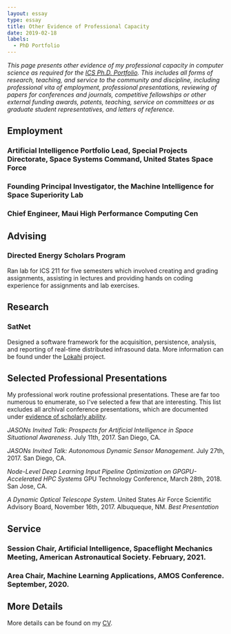 ```yaml
---
layout: essay    
type: essay    
title: Other Evidence of Professional Capacity  
date: 2019-02-18 
labels:  
  - PhD Portfolio
---
```


*This page presents other evidence of my professional capacity in computer science as required for the [ICS Ph.D. Portfolio](http://www.ics.hawaii.edu/academics/graduate-degree-programs/ph-d-in-ics/#phd-portfolio). This includes all forms of research, teaching, and service to the community and discipline, including professional vita of employment, professional presentations, reviewing of papers for conferences and journals, competitive fellowships or other external funding awards, patents, teaching, service on committees or as graduate student representatives, and letters of reference.*

## Employment

### Artificial Intelligence Portfolio Lead, Special Projects Directorate, Space Systems Command, United States Space Force

### Founding Principal Investigator, the Machine Intelligence for Space Superiority Lab

### Chief Engineer, Maui High Performance Computing Cen

## Advising

### Directed Energy Scholars Program

Ran lab for ICS 211 for five semesters which involved creating and grading assignments, assisting in lectures and
providing hands on coding experience for assignments and lab exercises.

## Research

### SatNet

Designed a software framework for the acquisition, persistence, analysis, and reporting of real-time distributed
infrasound data. More information can be found under the [Lokahi](https://redvox.io) project.


## Selected Professional Presentations

My professional work routine professional presentations. These are far too numerous to enumerate, so I've selected a few that are interesting. This list excludes all archival conference presentations, which are documented under [evidence of scholarly ability](https://justinfletcher.github.io/essays/evidence-of-scholarly-ability.md).

_JASONs Invited Talk: Prospects for Artificial Intelligence in Space Situational Awareness_. July 11th, 2017. San Diego, CA. 

_JASONs Invited Talk: Autonomous Dynamic Sensor Management_. July 27th, 2017. San Diego, CA. 

_Node-Level Deep Learning Input Pipeline Optimization on GPGPU-Accelerated HPC Systems_ GPU Technology Conference, March 28th, 2018. San Jose, CA.

_A Dynamic Optical Telescope System_. United States Air Force Scientific Advisory Board, November 16th, 2017. Albuqueque, NM. *Best Presentation* 

## Service

### Session Chair, Artificial Intelligence, Spaceflight Mechanics Meeting, American Astronautical Society. February, 2021.

### Area Chair,  Machine Learning Applications, AMOS Conference. September, 2020.

## More Details

More details can be found on my [CV](https://justinfletcher.github.io/bio/).
